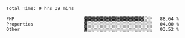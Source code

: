 <!--START_SECTION:waka-->

```text
Total Time: 9 hrs 39 mins

PHP                          ▓▓▓▓▓▓▓▓▓▓▓▓▓▓▓▓▓▓▓▓▓▓░░░   88.64 %
Properties                   ▓░░░░░░░░░░░░░░░░░░░░░░░░   04.00 %
Other                        ▓░░░░░░░░░░░░░░░░░░░░░░░░   03.52 %
```

<!--END_SECTION:waka-->
